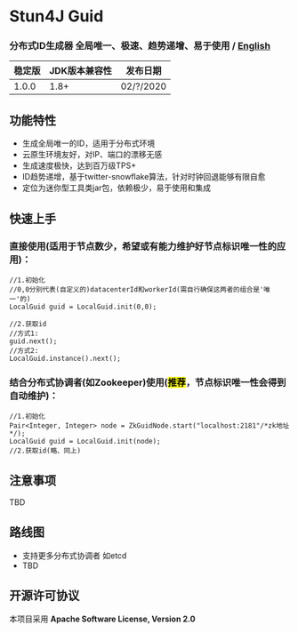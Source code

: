 # Stun4J Guid

### 分布式ID生成器 全局唯一、极速、趋势递增、易于使用  / [English](README.md) 


| 稳定版 | JDK版本兼容性 | 发布日期 |
| ------------- | ------------- | ------------|
| 1.0.0  | 1.8+ | 02/?/2020 |


## 功能特性
* 生成全局唯一的ID，适用于分布式环境
* 云原生环境友好，对IP、端口的漂移无感
* 生成速度极快，达到百万级TPS+
* ID趋势递增，基于twitter-snowflake算法，针对时钟回退能够有限自愈
* 定位为迷你型工具类jar包，依赖极少，易于使用和集成

## 快速上手
### 直接使用(适用于节点数少，希望或有能力维护好节点标识唯一性的应用)：

```
//1.初始化
//0,0分别代表(自定义的)datacenterId和workerId(需自行确保这两者的组合是'唯一'的)
LocalGuid guid = LocalGuid.init(0,0);

//2.获取id
//方式1:
guid.next();
//方式2:
LocalGuid.instance().next();

```

### 结合分布式协调者(如Zookeeper)使用(<mark>推荐</mark>，节点标识唯一性会得到自动维护)：

```
//1.初始化
Pair<Integer, Integer> node = ZkGuidNode.start("localhost:2181"/*zk地址*/);
LocalGuid guid = LocalGuid.init(node);
//2.获取id(略、同上)
```

## 注意事项
TBD

## 路线图
* 支持更多分布式协调者 如etcd
* TBD

## 开源许可协议

本项目采用 **Apache Software License, Version 2.0**